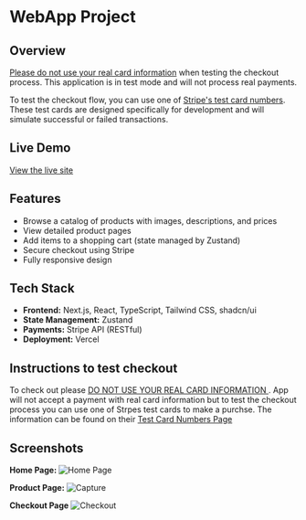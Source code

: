 # WebApp Project

## Overview

<ins>Please do not use your real card information</ins> when testing the checkout process. This application is in test mode and will not process real payments.

To test the checkout flow, you can use one of [Stripe's test card numbers](https://docs.stripe.com/testing). These test cards are designed specifically for development and will simulate successful or failed transactions.

## Live Demo

[View the live site](https://webapp-dev-project.vercel.app/)

## Features

- Browse a catalog of products with images, descriptions, and prices
- View detailed product pages
- Add items to a shopping cart (state managed by Zustand)
- Secure checkout using Stripe
- Fully responsive design
  
## Tech Stack

- **Frontend:** Next.js, React, TypeScript, Tailwind CSS, shadcn/ui
- **State Management:** Zustand
- **Payments:** Stripe API (RESTful)
- **Deployment:** Vercel

## Instructions to test checkout

To check out please <ins> DO NOT USE YOUR REAL CARD INFORMATION </ins>. App will not accept a payment with real card information but to test the checkout process you can use one of Strpes test cards to make a purchse. The information can be found on their [Test Card Numbers Page](https://docs.stripe.com/testing)
  
## Screenshots
**Home Page:**
![Home Page](https://github.com/user-attachments/assets/b60113ad-5b40-4939-8f77-f5261d0f5f89)

**Product Page:**
![Capture](https://github.com/user-attachments/assets/51dc0bf1-5aa2-47b8-acbc-802e5e1b1306)

**Checkout Page**
![Checkout](https://github.com/user-attachments/assets/b9486d90-85e4-47e1-8922-6848b12478c2)




